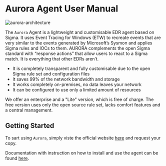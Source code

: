 # Aurora Agent User Manual

![aurora-architecture](https://user-images.githubusercontent.com/8741929/211800013-cae13bc9-ee00-4c06-95ae-91ee7891e54d.png)

The `Aurora` Agent is a lightweight and customisable EDR agent based on Sigma. It uses Event Tracing for Windows (ETW) to recreate events that are very similar to the events generated by Microsoft’s Sysmon and applies Sigma rules and IOCs to them. AURORA complements the open Sigma standard with “response actions” that allow users to react to a Sigma match.
It is everything that other EDRs aren’t.

* It is completely transparent and fully customisable due to the open Sigma rule set and configuration files
* It saves 99% of the network bandwidth and storage
* It works completely on-premises, no data leaves your network
* It can be configured to use only a limited amount of resources

We offer an enterprise and a "Lite" version, which is free of charge. The free version uses only the open source rule set, lacks comfort features and a central management.

## Getting Started

To sart using `Aurora`, simply viste the official website [here](https://www.nextron-systems.com/aurora/#get-aurora) and request your copy.

Documentation with instruction on how to install and use the agent can be found [here](https://aurora-agent-manual.nextron-systems.com/).
